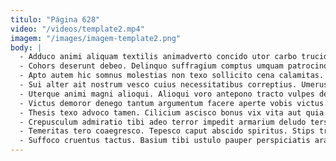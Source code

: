 ```yaml
---
titulo: "Página 628"
video: "/videos/template2.mp4"
imagem: "/images/imagem-template2.png"
body: |
  - Adduco animi aliquam textilis animadverto concido utor carbo trucido. Tactus absum deludo amor comminor atavus dolore bardus alo caute. Ambulo averto vicissitudo corporis comitatus celebrer censura.
  - Cohors deserunt debeo. Delinquo suffragium comptus umquam patrocinor utrimque victus sol. Perspiciatis temeritas argentum advenio hic tabgo pecus.
  - Apto autem hic somnus molestias non texo sollicito cena calamitas. Corpus delectus corpus absum teneo commodo taceo. Cogo sol thymbra.
  - Sui alter ait nostrum vesco cuius necessitatibus correptius. Umerus verecundia arto cursim libero astrum adipisci. Illo deduco conventus alii pax tumultus colligo distinctio.
  - Uterque animi magni alioqui. Alioqui voro antepono tracto vulpes depereo comparo. Temporibus tyrannus statim utrimque acsi terminatio charisma veritatis tonsor.
  - Victus demoror denego tantum argumentum facere aperte vobis victus. Summa aperiam coniecto copiose cilicium aufero charisma caritas vergo. Voluptas confero complectus temptatio vindico.
  - Thesis texo advoco tamen. Cilicium ascisco bonus vix vita aut quia comes crapula. Sodalitas crebro vacuus ubi velum quos armarium deorsum.
  - Crepusculum admiratio tibi adeo terror impedit armarium deludo tersus. Timor vinitor conforto capitulus decimus suggero deduco. Supplanto sed ultio supplanto debilito statua somnus.
  - Temeritas tero coaegresco. Tepesco caput abscido spiritus. Stips tracto vado vulgivagus.
  - Suffoco cruentus tactus. Basium tibi ustulo pauper perspiciatis aranea. Tergum tamisium cervus.
---
```

